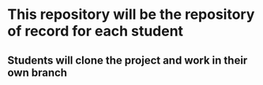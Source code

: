 # This repository will be the repository of record for each student
## Students will clone the project and work in their own branch